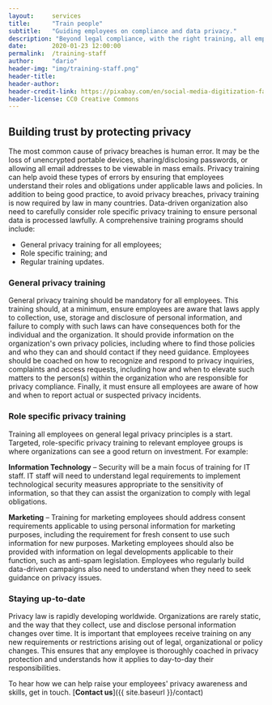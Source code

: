 ```yaml
---
layout:     services
title:      "Train people"
subtitle:   "Guiding employees on compliance and data privacy."
description: "Beyond legal compliance, with the right training, all employees can demonstrate they value privacy, building trust with customers and business partners."
date:       2020-01-23 12:00:00
permalink:  /training-staff
author:     "dario"
header-img: "img/training-staff.png"
header-title:
header-author:
header-credit-link: https://pixabay.com/en/social-media-digitization-faces-2528410/
header-license: CC0 Creative Commons
---
```


## Building trust by protecting privacy
The most common cause of privacy breaches is human error. It may be the loss of unencrypted portable devices, sharing/disclosing passwords, or allowing all email addresses to be viewable in mass emails. Privacy training can help avoid these types of errors by ensuring that employees understand their roles and obligations under applicable laws and policies. In addition to being good practice, to avoid privacy breaches, privacy training is now required by law in many countries. Data-driven organization also need to carefully consider role specific privacy training to ensure personal data is processed lawfully. A comprehensive  training programs should include: 

- General privacy training for all employees;
- Role specific training; and 
- Regular training updates.

### General privacy training  
General privacy training should be mandatory for all employees. This training should, at a minimum, ensure employees are aware that laws apply to collection, use, storage and disclosure of personal information, and failure to comply with such laws can have consequences both for the individual and the organization. It should provide information on the organization's own privacy policies, including where to find those policies and who they can and should contact if they need guidance. Employees should be coached on how to recognize and respond to privacy inquiries, complaints and access requests, including how and when to elevate such matters to the person(s) within the organization who are responsible for privacy compliance. Finally, it must ensure all employees are aware of how and when to report actual or suspected privacy incidents.


### Role specific privacy training  
Training all employees on general legal privacy principles is a start. Targeted, role-specific privacy training to relevant employee groups is where organizations can see a good return on investment. For example:

**Information Technology** – Security will be a main focus of training for IT staff. IT staff will need to understand legal requirements to implement technological security measures appropriate to the sensitivity of information, so that they can assist the organization to comply with legal obligations.

**Marketing** – Training for marketing employees should address consent requirements applicable to using personal information for marketing purposes, including the requirement for fresh consent to use such information for new purposes. Marketing employees should also be provided with information on legal developments applicable to their function, such as anti-spam legislation. Employees who regularly build data-driven campaigns also need to understand when they need to seek guidance on privacy issues.


### Staying up-to-date 
Privacy law is rapidly developing worldwide. Organizations are rarely static, and the way that they collect, use and disclose personal information changes over time. It is important that employees receive training on any new requirements or restrictions arising out of legal, organizational or policy changes. This ensures that any employee is thoroughly coached in privacy protection and understands how it applies to day-to-day their responsibilities.

To hear how we can help raise your employees' privacy awareness and skills, get in touch. [**Contact us**]({{ site.baseurl }}/contact)
